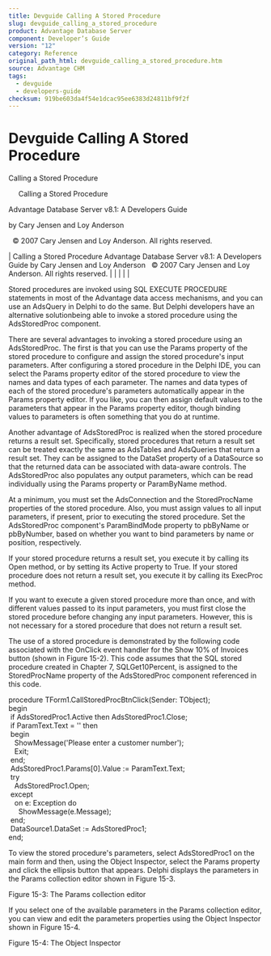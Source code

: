 ```yaml
---
title: Devguide Calling A Stored Procedure
slug: devguide_calling_a_stored_procedure
product: Advantage Database Server
component: Developer’s Guide
version: "12"
category: Reference
original_path_html: devguide_calling_a_stored_procedure.htm
source: Advantage CHM
tags:
  - devguide
  - developers-guide
checksum: 919be603da4f54e1dcac95ee6383d24811bf9f2f
---
```


# Devguide Calling A Stored Procedure

Calling a Stored Procedure

     Calling a Stored Procedure

Advantage Database Server v8.1: A Developers Guide

by Cary Jensen and Loy Anderson

  © 2007 Cary Jensen and Loy Anderson. All rights reserved.

| Calling a Stored Procedure  Advantage Database Server v8.1: A Developers Guide  by Cary Jensen and Loy Anderson    © 2007 Cary Jensen and Loy Anderson. All rights reserved. |  |  |  |  |

Stored procedures are invoked using SQL EXECUTE PROCEDURE statements in most of the Advantage data access mechanisms, and you can use an AdsQuery in Delphi to do the same. But Delphi developers have an alternative solutionbeing able to invoke a stored procedure using the AdsStoredProc component.

There are several advantages to invoking a stored procedure using an AdsStoredProc. The first is that you can use the Params property of the stored procedure to configure and assign the stored procedure's input parameters. After configuring a stored procedure in the Delphi IDE, you can select the Params property editor of the stored procedure to view the names and data types of each parameter. The names and data types of each of the stored procedure's parameters automatically appear in the Params property editor. If you like, you can then assign default values to the parameters that appear in the Params property editor, though binding values to parameters is often something that you do at runtime.

Another advantage of AdsStoredProc is realized when the stored procedure returns a result set. Specifically, stored procedures that return a result set can be treated exactly the same as AdsTables and AdsQueries that return a result set. They can be assigned to the DataSet property of a DataSource so that the returned data can be associated with data-aware controls. The AdsStoredProc also populates any output parameters, which can be read individually using the Params property or ParamByName method.

At a minimum, you must set the AdsConnection and the StoredProcName properties of the stored procedure. Also, you must assign values to all input parameters, if present, prior to executing the stored procedure. Set the AdsStoredProc component's ParamBindMode property to pbByName or pbByNumber, based on whether you want to bind parameters by name or position, respectively.

If your stored procedure returns a result set, you execute it by calling its Open method, or by setting its Active property to True. If your stored procedure does not return a result set, you execute it by calling its ExecProc method.

If you want to execute a given stored procedure more than once, and with different values passed to its input parameters, you must first close the stored procedure before changing any input parameters. However, this is not necessary for a stored procedure that does not return a result set.

The use of a stored procedure is demonstrated by the following code associated with the OnClick event handler for the Show 10% of Invoices button (shown in Figure 15-2). This code assumes that the SQL stored procedure created in Chapter 7, SQLGet10Percent, is assigned to the StoredProcName property of the AdsStoredProc component referenced in this code.

procedure TForm1.CallStoredProcBtnClick(Sender: TObject);  
begin  
  if AdsStoredProc1.Active then AdsStoredProc1.Close;  
  if ParamText.Text = '' then  
  begin  
    ShowMessage('Please enter a customer number');  
    Exit;  
  end;  
  AdsStoredProc1.Params[0].Value := ParamText.Text;  
  try  
    AdsStoredProc1.Open;  
  except  
    on e: Exception do  
      ShowMessage(e.Message);  
  end;  
  DataSource1.DataSet := AdsStoredProc1;  
end;

To view the stored procedure's parameters, select AdsStoredProc1 on the main form and then, using the Object Inspector, select the Params property and click the ellipsis button that appears. Delphi displays the parameters in the Params collection editor shown in Figure 15-3.

Figure 15-3: The Params collection editor

If you select one of the available parameters in the Params collection editor, you can view and edit the parameters properties using the Object Inspector shown in Figure 15-4.

Figure 15-4: The Object Inspector
